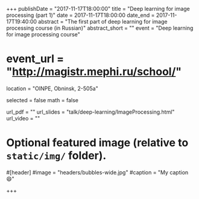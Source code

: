 +++
publishDate = "2017-11-17T18:00:00"
title = "Deep learning for image processing (part 1)"
date = 2017-11-17T18:00:00
date_end = 2017-11-17T19:40:00
abstract = "The first part of deep learning for image processing course (in Russian)"
abstract_short = ""
event = "Deep learning for image processing course"
# event_url = "http://magistr.mephi.ru/school/"
location = "OINPE, Obninsk, 2-505а"

selected = false
math = false

url_pdf = ""
url_slides = "talk/deep-learning/ImageProcessing.html"
url_video = ""

# Optional featured image (relative to `static/img/` folder).
#[header]
#image = "headers/bubbles-wide.jpg"
#caption = "My caption :smile:"

+++

